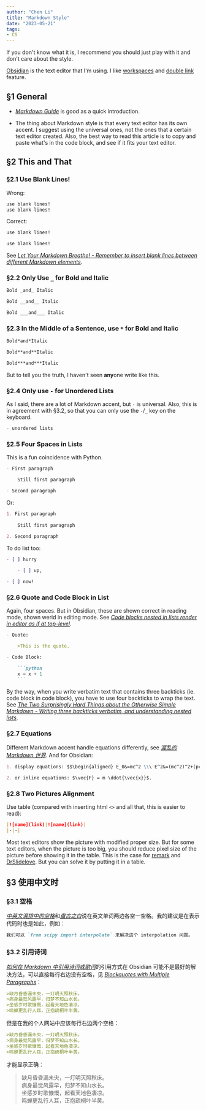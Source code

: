 ```yaml
---
author: "Chen Li"
title: "Markdown Style"
date: "2023-05-21"
tags: 
- CS
---
```


If you don't know what it is, I recommend you should just play with it and don't care about the style.

[Obsidian](https://obsidian.md/) is the text editor that I'm using. I like [workspaces](https://help.obsidian.md/Plugins/Workspaces) and [double link](https://help.obsidian.md/Getting+started/Link+notes) feature.

## §1 General

- [_Markdown Guide_](https://www.markdownguide.org/) is good as a quick introduction.

- The thing about Markdown style is that every text editor has its own accent. I suggest using the universal ones, not the ones that a certain text editor created. Also, the best way to read this article is to copy and paste what's in the code block, and see if it fits your text editor.

## §2 This and That

### §2.1 Use Blank Lines!

Wrong:

```Markdown
use blank lines!
use blank lines!
```

Correct:

```Markdown
use blank lines!

use blank lines!
```

See [_Let Your Markdown Breathe! - Remember to insert blank lines between different Markdown elements_](https://yihui.org/en/2021/06/markdown-breath/).

### §2.2 Only Use `_` for Bold and Italic

```Markdown
Bold _and_ Italic

Bold __and__ Italic

Bold ___and___ Italic
```

### §2.3 In the Middle of a Sentence, use `*` for Bold and Italic

```Markdown
Bold*and*Italic

Bold**and**Italic

Bold***and***Italic
```

But to tell you the truth, I haven't seen **any**one write like this.

### §2.4 Only use `-` for Unordered Lists

As I said, there are a lot of Markdown accent, but `-` is universal. Also, this is in agreement with §3.2, so that you can only use the `-`/`_` key on the keyboard.

```Markdown
- unordered lists
```

### §2.5 Four Spaces in Lists

This is a fun coincidence with Python.

```Markdown
- First paragraph

    Still first paragraph

- Second paragraph
```

Or:

```Markdown
1. First paragraph
 
	Still first paragraph

2. Second paragraph
```

To do list too:

```Markdown
- [ ] hurry
 
	- [ ] up,

- [ ] now!
```

### §2.6 Quote and Code Block in List

Again, four spaces. But in Obsidian, these are shown correct in reading mode, shown werid in editing mode. See [_Code blocks nested in lists render in editor as if at top-level_](https://forum.obsidian.md/t/code-blocks-nested-in-lists-render-in-editor-as-if-at-top-level/870/10).

```Markdown
- Quote:

    >This is the quote.
```

````Markdown
- Code Block:

    ```python
    x = x + 1
    ```
````

By the way, when you write verbatim text that contains three backticks (ie. code block in code block), you have to use four backticks to wrap the text. See [_The Two Surprisingly Hard Things about the Otherwise Simple Markdown - Writing three backticks verbatim, and understanding nested lists_](https://yihui.org/en/2018/11/hard-markdown/).

### §2.7 Equations

Different Markdown accent handle equations differently, see [_混乱的 Markdown 世界_](https://yihui.org/cn/2017/08/markdown-flavors/). And for Obsidian:

```Markdown
1. display equations: $$\begin{aligned} E_0&=mc^2 \\\ E^2&=(mc^2)^2+(pc)^2 \end{aligned} \tag{1}$$where $c = 3 \times 10^8 \space \mathrm{m/s}$

2. or inline equations: $\vec{F} = m \ddot{\vec{x}}$.
```

### §2.8 Two Pictures Alignment

Use table (compared with inserting html `<>` and all that, this is easier to read):

```Markdown
|![name](link)|![name](link)|
|-|-|
```

Most text editors show the picture with modified proper size. But for some text editors, when the picture is too big, you should reduce pixel size of the picture before showing it in the table. This is the case for [remark](https://github.com/gnab/remark) and [DrSlidelove](https://github.com/ChenLi2049/DrSlidelove). But you can solve it by putting it in a table.

## §3 使用中文时

### §3.1 空格

[_中英文混排中的空格_](https://yihui.org/cn/2017/04/space)和[_盘古之白_](https://yihui.org/cn/2017/05/pangu/)说在英文单词两边各空一空格。我的建议是在表示代码时也是如此，例如：

```Markdown
我们可以 `from scipy import interpolate` 来解决这个 interpolation 问题。
```

### §3.2 引用诗词

[_如何在 Markdown 中引用诗词或歌词_](https://yihui.org/cn/2018/07/quote-poem/)的引用方式在 Obsidian 可能不是最好的解决方法，可以直接每行右边没有空格，见 [_Blockquotes with Multiple Paragraphs_](https://www.markdownguide.org/basic-syntax/#blockquotes-with-multiple-paragraphs)：

```Markdown
>缺月昏昏漏未央，一灯明灭照秋床。
>病身最觉风露早，归梦不知山水长。
>坐感岁时歌慷慨，起看天地色凄凉。
>鸣蝉更乱行人耳，正抱疏桐叶半黄。
```

但是在我的个人网站中应该每行右边两个空格：

```Markdown
>缺月昏昏漏未央，一灯明灭照秋床。  
>病身最觉风露早，归梦不知山水长。  
>坐感岁时歌慷慨，起看天地色凄凉。  
>鸣蝉更乱行人耳，正抱疏桐叶半黄。  
```

才能显示正确：

>缺月昏昏漏未央，一灯明灭照秋床。  
>病身最觉风露早，归梦不知山水长。  
>坐感岁时歌慷慨，起看天地色凄凉。  
>鸣蝉更乱行人耳，正抱疏桐叶半黄。  
